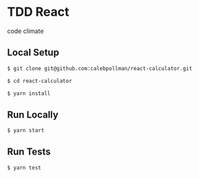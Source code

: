 # TDD React
code climate
## Local Setup

```sh
$ git clone git@github.com:calebpollman/react-calculator.git
```

```sh
$ cd react-calculator
```

```sh
$ yarn install
```

## Run Locally

```sh
$ yarn start
```

## Run Tests

```sh
$ yarn test
```
